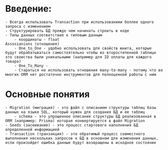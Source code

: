# Введение:
	- Всегда использовать Transaction при использованиии боллее одного запроса с изменением
	- Структурировать БД прежде чем начинать строить в коде
	- Типы данных соответствие к типовым данным
		- координаты - float
	Assosianions (отношения)
		- One_to_One - удобно использовать для свойств юнита, которые будут обрабатываться самостоятельно чтобы во второстепенной таблице это своиства были уникальными (например для ID оплаты для каждого товара)
		- One_To_Many - 
		- Стараться не использовать отношения many-to-many - потому что во многих ORM нет достаточно инструментов для полноценной работы с ним

# Основные понятия
	- Migration (миграция) - это файл с описанием структуры таблиц базы данных на языке SQL, который нужен для создания БД и ее таблиц
		- sсhema - это упрощенное описание структуры БД реализованная в ORM (например: Prisma) которая конвертируется в файл Migration
	- Seeds (засеивание) - это процесс стартового наполнения БД определенной информацией
	- Transaction (транзакция) - это обратимый процесс совместного выполнения нескольких запросов к БД в основном для изменения данных, если произойдет ошибка данные будут возвращены в исходное состояние